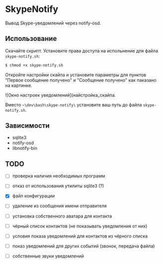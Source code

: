 # SkypeNotify

Вывод Skype-уведомлений через notify-osd.

## Использование

Скачайте скрипт. Установите права доступа на испольнение для файла `skype-notify.sh`:

```bash
$ chmod +x skype-notify.sh
```

Откройте настройки скайпа и установите параметры для пунктов
"Первое сообщение получено" и "Сообщение получено" как паказано на картинке.

![Окно настроек уведомлений](найстройка_скайпа.

Вместо `~\dev\bash\skype-notify\` установите ваш путь до файла `skype-notify.sh`.

## Зависимости

 - sqlite3
 - notify-osd
 - libnotify-bin

## TODO

 - [ ] проверка наличия необходимых программ
 - [ ] отказ от использования утилиты sqlite3 (?)
 - [x] файл конфигурации
 - [ ] удаление из сообщения имени отправителя
 - [ ] установка собственного аватара для контакта
 - [ ] чёрный список контактов (не показывать уведомления от них)
 - [ ] условия показа уведомлений для контактов из чёрного списка
 - [ ] показ уведомлений для других событий (звонок, передача файла)
 - [ ] собственные звуки уведомлений

